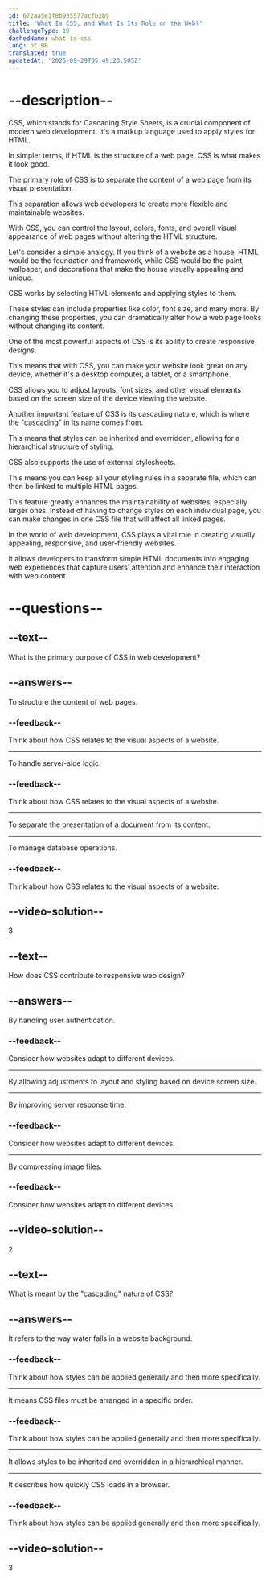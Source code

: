 ```yaml
---
id: 672aa5e1f8b935577acfb2b9
title: 'What Is CSS, and What Is Its Role on the Web?'
challengeType: 19
dashedName: what-is-css
lang: pt-BR
translated: true
updatedAt: '2025-09-29T05:49:23.505Z'
---
```


# --description--

CSS, which stands for Cascading Style Sheets, is a crucial component of modern web development. It's a markup language used to apply styles for HTML.

In simpler terms, if HTML is the structure of a web page, CSS is what makes it look good.

The primary role of CSS is to separate the content of a web page from its visual presentation.

This separation allows web developers to create more flexible and maintainable websites.

With CSS, you can control the layout, colors, fonts, and overall visual appearance of web pages without altering the HTML structure.

Let's consider a simple analogy. If you think of a website as a house, HTML would be the foundation and framework, while CSS would be the paint, wallpaper, and decorations that make the house visually appealing and unique.

CSS works by selecting HTML elements and applying styles to them.

These styles can include properties like color, font size, and many more. By changing these properties, you can dramatically alter how a web page looks without changing its content.

One of the most powerful aspects of CSS is its ability to create responsive designs.

This means that with CSS, you can make your website look great on any device, whether it's a desktop computer, a tablet, or a smartphone.

CSS allows you to adjust layouts, font sizes, and other visual elements based on the screen size of the device viewing the website.

Another important feature of CSS is its cascading nature, which is where the "cascading" in its name comes from.

This means that styles can be inherited and overridden, allowing for a hierarchical structure of styling.

CSS also supports the use of external stylesheets.

This means you can keep all your styling rules in a separate file, which can then be linked to multiple HTML pages.

This feature greatly enhances the maintainability of websites, especially larger ones. Instead of having to change styles on each individual page, you can make changes in one CSS file that will affect all linked pages.

In the world of web development, CSS plays a vital role in creating visually appealing, responsive, and user-friendly websites.

It allows developers to transform simple HTML documents into engaging web experiences that capture users' attention and enhance their interaction with web content.

# --questions--

## --text--

What is the primary purpose of CSS in web development?

## --answers--

To structure the content of web pages.

### --feedback--

Think about how CSS relates to the visual aspects of a website.

---

To handle server-side logic.

### --feedback--

Think about how CSS relates to the visual aspects of a website.

---

To separate the presentation of a document from its content.

---

To manage database operations.

### --feedback--

Think about how CSS relates to the visual aspects of a website.

## --video-solution--

3

## --text--

How does CSS contribute to responsive web design?

## --answers--

By handling user authentication.

### --feedback--

Consider how websites adapt to different devices.

---

By allowing adjustments to layout and styling based on device screen size.

---

By improving server response time.

### --feedback--

Consider how websites adapt to different devices.

---

By compressing image files.

### --feedback--

Consider how websites adapt to different devices.

## --video-solution--

2

## --text--

What is meant by the "cascading" nature of CSS?

## --answers--

It refers to the way water falls in a website background.

### --feedback--

Think about how styles can be applied generally and then more specifically.

---

It means CSS files must be arranged in a specific order.

### --feedback--

Think about how styles can be applied generally and then more specifically.

---

It allows styles to be inherited and overridden in a hierarchical manner.

---

It describes how quickly CSS loads in a browser.

### --feedback--

Think about how styles can be applied generally and then more specifically.

## --video-solution--

3

